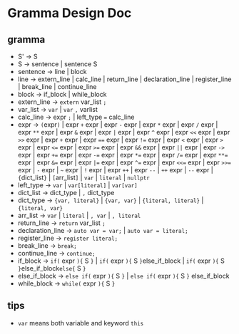 # Gramma Design Doc

## gramma
+ S' -> S
+ S -> sentence | sentence S
+ sentence -> line | block
+ line -> extern_line | calc_line | return_line | declaration_line | register_line | break_line | continue_line
+ block -> if_block | while_block
+ extern_line -> `extern` var_list `;`
+ var_list -> `var` | `var` `,` varlist
+ calc_line -> expr `;` | left_type `=` calc_line
+ expr -> `(`expr`)` | expr `+` expr | expr `-` expr | expr `*` expr | expr `/` expr | expr `**` expr | expr `&` expr | expr `|` expr | expr `^` expr | expr `<<` expr | expr `>>` expr | expr `+` expr | expr `==` expr | expr `!=` expr | expr `<` expr | expr `>` expr | expr `<=` expr | expr `>=` expr | expr `&&` expr | expr `||` expr | expr `->` expr | expr `+=` expr | expr `-=` expr | expr `*=` expr | expr `/=` expr | expr `**=` expr | expr `&=` expr | expr `|=` expr | expr `^=` expr | expr `<<=` expr | expr `>>=` expr | `-` expr | `~` expr | `!` expr | expr `++` | expr `--` | `++` expr | `--` expr | `{`dict_list`}` | `[`arr_list`]` | `var` | `literal` | `nullptr`
+ left_type -> `var` | `var[literal]` | `var[var]`
+ dict_list -> dict_type | `,` dict_type
+ dict_type -> `{var, literal}` | `{var, var}` | `{literal, literal}` | `{literal, var}`
+ arr_list -> `var` | `literal` | `, var` | `, literal`
+ return_line -> `return` var_list `;`
+ declaration_line -> `auto var = var;` | `auto var = literal;`
+ register_line -> `register literal;`
+ break_line -> `break;`
+ continue_line -> `continue;`
+ if_block -> `if(` expr `){` S `}` | `if(` expr `){` S `}`else_if_block | `if(` expr `){` S `}`else_if_block`else{` S `}`
+ else_if_block -> `else if(` expr `){` S `}` | `else if(` expr `){` S `}` else_if_block
+ while_block -> `while(` expr `){` S `}`

## tips
+ `var` means both variable and keyword `this`